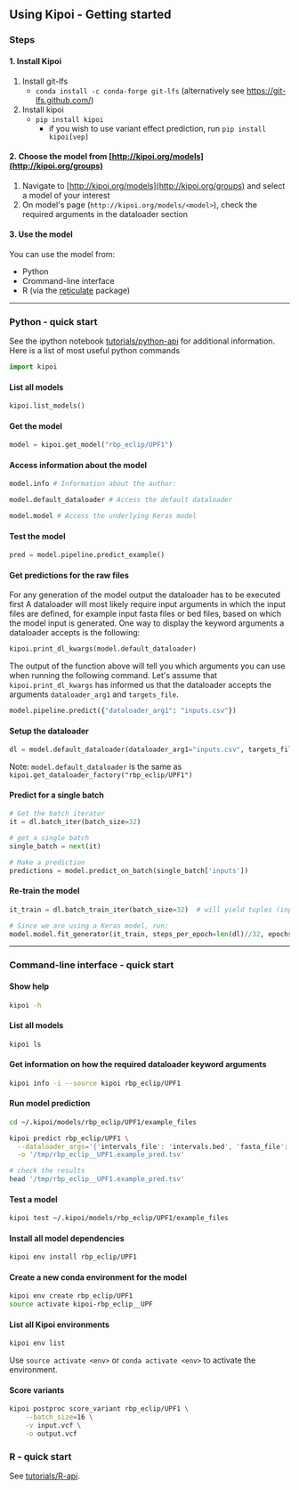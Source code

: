 ## Using Kipoi - Getting started

### Steps

#### 1. Install Kipoi

1. Install git-lfs
    - `conda install -c conda-forge git-lfs` (alternatively see <https://git-lfs.github.com/>)
2. Install kipoi
    - `pip install kipoi`
	  - if you wish to use variant effect prediction, run `pip install kipoi[vep]`

#### 2. Choose the model from [http://kipoi.org/models](http://kipoi.org/groups)

1. Navigate to [http://kipoi.org/models](http://kipoi.org/groups) and select a model of your interest
2. On model's page (`http://kipoi.org/models/<model>`), check the required arguments in the dataloader section

#### 3. Use the model

You can use the model from:

- Python
- Crommand-line interface
- R (via the [reticulate](https://github.com/rstudio/reticulate) package)


-----------------------------------------


### Python - quick start

See the ipython notebook [tutorials/python-api](../tutorials/python-api/) for additional information. Here is a list of most useful python commands

```python
import kipoi
```

#### List all models

```python
kipoi.list_models()
```

#### Get the model

```python
model = kipoi.get_model("rbp_eclip/UPF1")
```

#### Access information about the model

```python
model.info # Information about the author:

model.default_dataloader # Access the default dataloader

model.model # Access the underlying Keras model
```

#### Test the model

```python
pred = model.pipeline.predict_example()
```

#### Get predictions for the raw files

For any generation of the model output the dataloader has to be executed first A dataloader will most likely require input arguments in which the input files are defined, for example input fasta files or bed files, based on which the model input is generated. One way to display the keyword arguments a dataloader accepts is the following:

```python
kipoi.print_dl_kwargs(model.default_dataloader)
```

The output of the function above will tell you which arguments you can use when running the following command. Let's assume that `kipoi.print_dl_kwargs` has informed us that the dataloader accepts the arguments `dataloader_arg1` and `targets_file`. 


```python
model.pipeline.predict({"dataloader_arg1": "inputs.csv"})
```

#### Setup the dataloader

```python
dl = model.default_dataloader(dataloader_arg1="inputs.csv", targets_file="targets.csv")
```

Note: `model.default_dataloader` is the same as `kipoi.get_dataloader_factory("rbp_eclip/UPF1")`

#### Predict for a single batch

```python
# Get the batch iterator
it = dl.batch_iter(batch_size=32)

# get a single batch
single_batch = next(it)

# Make a prediction
predictions = model.predict_on_batch(single_batch['inputs'])
```

#### Re-train the model

```python
it_train = dl.batch_train_iter(batch_size=32)  # will yield tuples (inputs, targets) indefinitely

# Since we are using a Keras model, run:
model.model.fit_generator(it_train, steps_per_epoch=len(dl)//32, epochs=10)
```

-----------------------------------------

### Command-line interface - quick start

#### Show help

```bash
kipoi -h
```

#### List all models

```bash
kipoi ls
```
#### Get information on how the required dataloader keyword arguments
```bash
kipoi info -i --source kipoi rbp_eclip/UPF1
```

#### Run model prediction

```bash
cd ~/.kipoi/models/rbp_eclip/UPF1/example_files

kipoi predict rbp_eclip/UPF1 \
  --dataloader_args='{'intervals_file': 'intervals.bed', 'fasta_file': 'hg38_chr22.fa', 'gtf_file': 'gencode.v24.annotation_chr22.gtf'}' \
  -o '/tmp/rbp_eclip__UPF1.example_pred.tsv'

# check the results
head '/tmp/rbp_eclip__UPF1.example_pred.tsv'
```

#### Test a model

```bash
kipoi test ~/.kipoi/models/rbp_eclip/UPF1/example_files
```

#### Install all model dependencies

```bash
kipoi env install rbp_eclip/UPF1
```

#### Create a new conda environment for the model

```bash
kipoi env create rbp_eclip/UPF1
source activate kipoi-rbp_eclip__UPF
```

#### List all Kipoi environments

```bash
kipoi env list
```

Use `source activate <env>` or `conda activate <env>` to activate the environment.


#### Score variants

```bash
kipoi postproc score_variant rbp_eclip/UPF1 \
	--batch_size=16 \
	-v input.vcf \
	-o output.vcf
```

### R - quick start

See [tutorials/R-api](../tutorials/R-api/).
